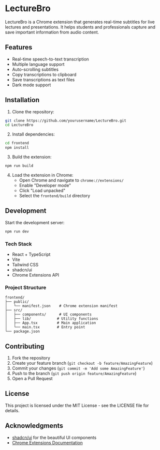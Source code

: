 # LectureBro

LectureBro is a Chrome extension that generates real-time subtitles for live lectures and presentations. It helps students and professionals capture and save important information from audio content.

## Features

- Real-time speech-to-text transcription
- Multiple language support
- Auto-scrolling subtitles
- Copy transcriptions to clipboard
- Save transcriptions as text files
- Dark mode support

## Installation

1. Clone the repository:

```bash
git clone https://github.com/yourusername/LectureBro.git
cd LectureBro
```

2. Install dependencies:

```bash
cd frontend
npm install
```

3. Build the extension:

```bash
npm run build
```

4. Load the extension in Chrome:
   - Open Chrome and navigate to `chrome://extensions/`
   - Enable "Developer mode"
   - Click "Load unpacked"
   - Select the `frontend/build` directory

## Development

Start the development server:

```bash
npm run dev
```

### Tech Stack

- React + TypeScript
- Vite
- Tailwind CSS
- shadcn/ui
- Chrome Extensions API

### Project Structure

```
frontend/
├── public/
│   └── manifest.json    # Chrome extension manifest
├── src/
│   ├── components/      # UI components
│   ├── lib/            # Utility functions
│   ├── App.tsx         # Main application
│   └── main.tsx        # Entry point
└── package.json
```

## Contributing

1. Fork the repository
2. Create your feature branch (`git checkout -b feature/AmazingFeature`)
3. Commit your changes (`git commit -m 'Add some AmazingFeature'`)
4. Push to the branch (`git push origin feature/AmazingFeature`)
5. Open a Pull Request

## License

This project is licensed under the MIT License - see the LICENSE file for details.

## Acknowledgments

- [shadcn/ui](https://ui.shadcn.com/) for the beautiful UI components
- [Chrome Extensions Documentation](https://developer.chrome.com/docs/extensions/)
